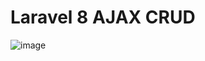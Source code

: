 # Laravel 8 AJAX CRUD 

![image](https://user-images.githubusercontent.com/22051606/119859241-e2811800-bf1d-11eb-99ce-18851c2ad90d.png)

